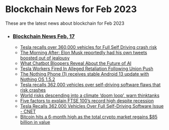 # Blockchain News for Feb 2023
These are the latest news about blockchain for Feb 2023
- ### [Blockchain News Feb, 17](./17)
    - [Tesla recalls over 360,000 vehicles for Full Self Driving crash risk](https://www.engadget.com/tesla-recalls-over-360000-vehicles-for-full-self-driving-crash-risk-180110819.html) 
    - [The Morning After: Elon Musk reportedly had his own tweets boosted out of jealousy](https://www.engadget.com/the-morning-after-elon-musk-reportedly-had-his-own-tweets-boosted-out-of-jealousy-121455125.html) 
    - [What Chatbot Bloopers Reveal About the Future of AI](https://www.wired.com/story/bing-chatbot-errors-ai-future/) 
    - [Tesla Workers Fired In Alleged Retaliation Following Union Push](https://gizmodo.com/tesla-elon-musk-union-autopilot-fired-1850121760) 
    - [The Nothing Phone (1) receives stable Android 13 update with Nothing OS 1.5.2](https://www.androidcentral.com/apps-software/nothing-os-1-5-2-android-13) 
    - [Tesla recalls 362,000 vehicles over self-driving software flaws that risk crashes](https://www.theguardian.com/technology/2023/feb/16/tesla-recall-full-self-driving-cars) 
    - [World risks descending into a climate ‘doom loop’, warn thinktanks](https://www.theguardian.com/environment/2023/feb/16/world-risks-descending-into-a-climate-doom-loop-warn-thinktanks) 
    - [Five factors to explain FTSE 100’s record high despite recession](https://www.theguardian.com/business/2023/feb/16/five-factors-to-explain-ftse-100s-record-high-despite-recession) 
    - [Tesla Recalls 362,000 Vehicles Over Full Self-Driving Software Issue - CNET](https://www.cnet.com/roadshow/news/tesla-recalls-362000-vehicles-over-full-self-driving-software-issue/) 
    - [Bitcoin hits a 6-month high as the total crypto market regains $85 billion in value](https://markets.businessinsider.com/news/currencies/bitcoin-price-crypto-market-outlook-6-month-high-btc-analysts-2023-2) 
